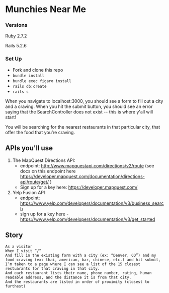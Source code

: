 # Munchies Near Me

### Versions

Ruby 2.7.2

Rails 5.2.6

### Set Up

- Fork and clone this repo
- `bundle install`
- `bundle exec figaro install`
- `rails db:create`
- `rails s`

When you navigate to localhost:3000, you should see a form to fill out a city and a craving. When you hit the submit button, you should see an error saying that the SearchController does not exist -- this is where y'all will start!

You will be searching for the nearest restaurants in that particular city, that offer the food that you’re craving. 

## APIs you'll use

1. The MapQuest Directions API:
    * endpoint: http://www.mapquestapi.com/directions/v2/route (see docs on this endpoint here https://developer.mapquest.com/documentation/directions-api/route/get/ )
    * Sign up for a key here: https://developer.mapquest.com/
2. Yelp Fusion API
    * endpoint: https://www.yelp.com/developers/documentation/v3/business_search
    * sign up for a key here - https://www.yelp.com/developers/documentation/v3/get_started

## Story 

```
As a visitor
When I visit “/“
And fill in the existing form with a city (ex: “Denver, CO”) and my food craving (ex: thai, american, bar, chinese, etc.) and hit submit,
I’m taken to a page where I can see a list of the 15 closest restuarants for that craving in that city. 
And each restaurant lists their name, phone number, rating, human readable address, and the distance it is from that city. 
And the restaurants are listed in order of proximity (closest to furthest)
```
